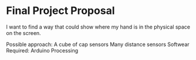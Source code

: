 

# Final Project Proposal

I want to find a way that could show where my hand is in the physical space on the screen.

Possible approach: 
  A cube of cap sensors
  Many distance sensors
Softwear Required:
  Arduino 
  Processing
